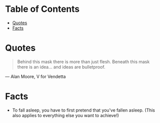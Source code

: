 # Table of Contents

- [Quotes](#quotes)
- [Facts](#facts)

# Quotes

> Behind this mask there is more than just flesh. Beneath this mask there is an idea... and ideas are bulletproof.

— Alan Moore, V for Vendetta

# Facts

- To fall asleep, you have to first pretend that you've fallen asleep. (This also applies to everything else you want to achieve!)